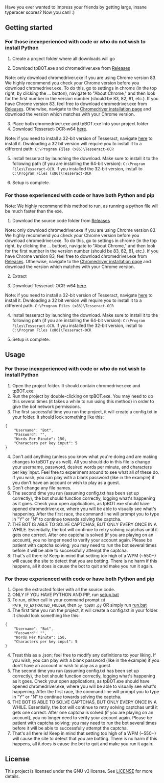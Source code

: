 Have you ever wanted to impress your friends by getting large, insane typeracer scores? Now you can! :)

## Getting started

### For those inexeperienced with code or who do not wish to install Python

1. Create a project folder where all downloads will go

2. Download tpBOT.exe and chromedriver.exe from [Releases](https://github.com/zisop16/TypeCheater/releases)

Note: only download chromedriver.exe if you are using Chrome version 83. We highly recommend you check your Chrome version before you download chromedriver.exe. To do this, go to settings in chrome (in the top right, by clicking the ... button), navigate to "About Chrome," and then look for the first number in the version number (should be 83, 82, 81, etc.). If you have Chrome version 83, feel free to download chromedriver.exe from [Releases](https://github.com/zisop16/TypeCheater/releases). Otherwise, navigate to the [Chromedriver installation page](https://chromedriver.chromium.org/downloads) and download the version which matches with your Chrome version.

3. Place both chromedriver.exe and tpBOT.exe into your project folder
4. Download Tesseract-OCR-w64 [here](https://digi.bib.uni-mannheim.de/tesseract/tesseract-ocr-w64-setup-v5.0.0-alpha.20200328.exe).

Note: if you need to install a 32-bit version of Tesseract, navigate [here](https://github.com/tesseract-ocr/tessdoc) to install it. Dwnloading a 32 bit version will require you to install it to a different path: `C:\Program Files (x86)\Tesseract-OCR`

5. Install tesseract by launching the download. Make sure to install it to the following path (if you are installing the 64-bit version): `C:\Program Files\Tesseract-OCR`. If you installed the 32-bit version, install to `C:\Program Files (x86)\Tesseract-OCR`

6. Setup is complete.

### For those experienced with code or have both Python and pip

Note: We highly recommend this method to run, as running a python file will be much faster than the exe.

1. Download the source code folder from [Releases](https://github.com/zisop16/TypeCheater/releases)

Note: only download chromedriver.exe if you are using Chrome version 83. We highly recommend you check your Chrome version before you download chromedriver.exe. To do this, go to settings in chrome (in the top right, by clicking the ... button), navigate to "About Chrome," and then look for the first number in the version number (should be 83, 82, 81, etc.). If you have Chrome version 83, feel free to download chromedriver.exe from [Releases](https://github.com/zisop16/TypeCheater/releases). Otherwise, navigate to the [Chromedriver installation page](https://chromedriver.chromium.org/downloads) and download the version which matches with your Chrome version.

2. Extract

3. Download Tesseract-OCR-w64 [here](https://digi.bib.uni-mannheim.de/tesseract/tesseract-ocr-w64-setup-v5.0.0-alpha.20200328.exe).

Note: if you need to install a 32-bit version of Tesseract, navigate [here](https://github.com/tesseract-ocr/tessdoc) to install it. Dwnloading a 32 bit version will require you to install it to a different path: `C:\Program Files (x86)\Tesseract-OCR`

4. Install tesseract by launching the download. Make sure to install it to the following path (if you are installing the 64-bit version): `C:\Program Files\Tesseract-OCR`. If you installed the 32-bit version, install to `C:\Program Files (x86)\Tesseract-OCR`

5. Setup is complete.

## Usage

### For those inexeperienced with code or who do not wish to install Python

1. Open the project folder. It should contain chromedriver.exe and tpBOT.exe.
2. Run the project by double-clicking on tpBOT.exe. You may need to do this several times (it takes a while to run using this method) in order to give the bot network permissions.
3. The first successful time you run the project, it will create a config.txt in your folder. It should look something like this:

```
{
    "Username": "Bot",
    "Password": "",
    "Words Per Minute": 150,
    "Characters per key input": 5
}
```

4. Don't add anything (unless you know what you're doing and are making changes to tpBOT.py as well). All you should do in this file is change your username, password, desired words per minute, and characters per key input. Feel free to experiment around to see what all of these do. If you wish, you can play with a blank password (like in the example) if you don't have an account or wish to play as a guest.
5. Don't change any file names.
6. The second time you run (assuming config.txt has been set up correctly), the bot should function correctly, logging what's happening as it goes. Check your open applications, as tpBOT.exe should have opened chromedriver.exe, where you will be able to visually see what's happening. After the first race, the command line will prompt you to type in "Y" or "N" to continue towards solving the captcha.
7. THE BOT IS ABLE TO SOLVE CAPTCHAS, BUT ONLY EVERY ONCE IN A WHILE. Essentially, the bot will continue to retry solving captchas until
   it gets one correct. After one captcha is solved (if you are playing on an account), you no longer need to verify your account again. Please be patient with captcha solving; you may need to run the bot several times before it will be able to successfully attempt the captcha.
8. That's all there is! Keep in mind that setting too high of a WPM (~550+) will cause the site to detect that you are botting. There is no harm if this happens, all it does is cause the bot to quit and make you run it again.

### For those experienced with code or have both Python and pip

1. Open the extracted folder with all the source code.
2. ONLY IF YOU HAVE PYTHON AND PIP, run [setup.bat](/setup.bat)
3. To run, either call in your command prompt `cd PATH_TO_EXTRACTED_FOLDER`, then `py tpBOT.py`
   OR simply run [run.bat](/run.bat)
4. The first time you run the project, it will create a config.txt in your folder. It should look something like this:

```
{
    "Username": "Bot",
    "Password": "",
    "Words Per Minute": 150,
    "Characters per key input": 5
}
```

4. Treat this as a .json; feel free to modify any definitions tto your liking. If you wish, you can play with a blank password (like in the example) if you don't have an account or wish to play as a guest.
5. The second time you run (assuming config.txt has been set up correctly), the bot should function correctly, logging what's happening as it goes. Check your open applications, as tpBOT.exe should have opened chromedriver.exe, where you will be able to visually see what's happening. After the first race, the command line will prompt you to type in "Y" or "N" to continue towards solving the captcha.
6. THE BOT IS ABLE TO SOLVE CAPTCHAS, BUT ONLY EVERY ONCE IN A WHILE. Essentially, the bot will continue to retry solving captchas until
   it gets one correct. After one captcha is solved (if you are playing on an account), you no longer need to verify your account again. Please be patient with captcha solving; you may need to run the bot several times before it will be able to successfully attempt the captcha.
7. That's all there is! Keep in mind that setting too high of a WPM (~550+) will cause the site to detect that you are botting. There is no harm if this happens, all it does is cause the bot to quit and make you run it again.

## License

This project is licensed under the GNU v3 license. See [LICENSE](LICENSE) for more details.
